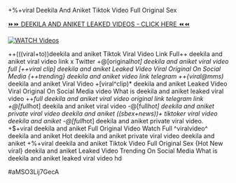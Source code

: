 +%+viral Deekila And Aniket Tiktok Video Full Original Sex


[⏩⏩ DEEKILA AND ANIKET LEAKED VIDEOS - CLICK HERE ⏪⏪](https://mov24.shop/watch/deekila+and+aniket)

[![WATCH Videos](https://i.imgur.com/dJHk4Zq.gif)](https://mov24.shop/watch/deekila+and+aniket)




























++(((viral+to))deekila and aniket Tiktok Viral Video Link Full++ deekila and aniket viral video link x Twitter +@[original*hot] deekila and aniket viral video full
[++viral clip] deekila and aniket Leaked Video Viral Original On Social Media
{++trending} deekila and aniket video link telegram ++{viral@mms)* deekila and aniket Viral Video  +[viral^clip)* deekila and aniket Leaked Video Viral Original On Social Media
video What is deekila and aniket leaked viral video
++*full deekila and aniket viral video original link telegram link +@[full*hot] deekila and aniket viral video -@[full*hot] deekila and aniket private viral video deekila and aniket ((sbex+news))+ tiktoker viral video deekila and aniket
-@[full*hot] deekila and aniket private viral video. +$+viral deekila and aniket Full Original Video Watch Full ^viralvideo^ deekila and aniket Hot deekila and aniket private viral video deekila and aniket +%+viral deekila and aniket Tiktok Video Full Original Sex {Hot New viral} deekila and aniket Leaked Video Trending On Social Media What is deekila and aniket leaked viral video hd


#aMSO3Lij7GecA